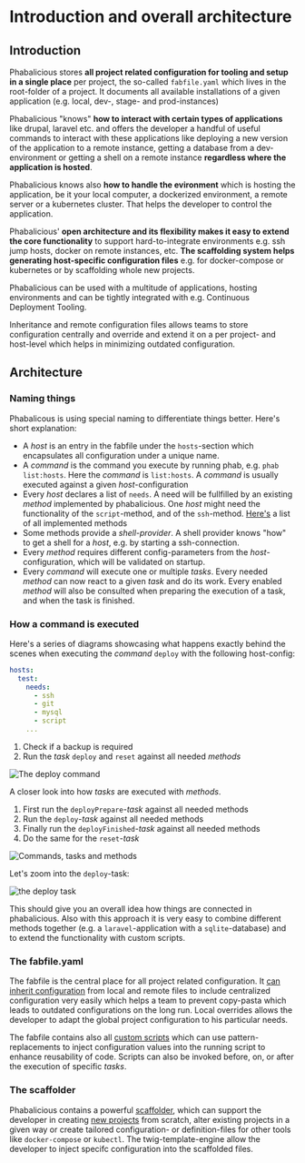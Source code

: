 # Introduction and overall architecture

## Introduction

Phabalicious stores **all project related configuration for tooling and setup in a single place** per project, the so-called `fabfile.yaml` which lives in the root-folder of a project. It documents all available installations of a given application (e.g. local, dev-, stage- and prod-instances)

Phabalicious "knows" **how to interact with certain types of applications** like drupal, laravel etc. and offers the developer a handful of useful commands to interact with these applications like deploying a new version of the application to a remote instance, getting a database from a dev-environment or getting a shell on a remote instance **regardless where the application is hosted**. 

Phabalicious knows also **how to handle the evironment** which is hosting the application, be it your local computer, a dockerized environment, a remote server or a kubernetes cluster. That helps the developer to control the application.

Phabalicious' **open architecture and its flexibility makes it easy to extend the core functionality** to support hard-to-integrate environments e.g. ssh jump hosts, docker on remote instances, etc. **The scaffolding system helps generating host-specific configuration files** e.g. for docker-compose or kubernetes or by scaffolding whole new projects. 

Phabalicious can be used with a multitude of applications, hosting environments and can be tightly integrated with e.g. Continuous Deployment Tooling. 

Inheritance and remote configuration files allows teams to store configuration centrally and override and extend it on a per project- and host-level which helps in minimizing outdated configuration.

## Architecture

### Naming things

Phabalicous is using special naming to differentiate things better. Here's short explanation:

* A _host_ is an entry in the fabfile under the `hosts`-section which encapsulates all configuration under a unique name.
* A _command_ is the command you execute by running phab, e.g. `phab list:hosts`. Here the _command_ is `list:hosts`. A _command_ is usually executed against a given _host_-configuration
* Every _host_ declares a list of `needs`. A need will be fullfilled by an existing _method_ implemented by phabalicious. One _host_ might need the functionality of the `script`-method, and of the `ssh`-method. [Here's](../configuration.md#needs) a list of all implemented methods
* Some methods provide a _shell-provider_. A shell provider knows "how" to get a shell for a _host_, e.g. by starting a ssh-connection.
* Every _method_ requires different config-parameters from the _host_-configuration, which will be validated on startup.
* Every _command_ will execute one or multiple _tasks_. Every needed _method_ can now react to a given _task_ and do its work. Every enabled _method_ will also be consulted when preparing the execution of a task, and when the task is finished.

### How a command is executed
Here's a series of diagrams showcasing what happens exactly behind the scenes when executing the _command_ `deploy`  with the following host-config:

```yaml
hosts:
  test:
    needs:
	  - ssh
	  - git
	  - mysql
	  - script
    ...
```

1. Check if a backup is required
2. Run the _task_ `deploy` and `reset` against all needed _methods_

![The deploy command](./deploy-command.png)

A closer look into how _tasks_ are executed with _methods_.
1. First run the `deployPrepare`-_task_ against all needed methods
2. Run the `deploy`-_task_ against all needed methods
3. Finally run the `deployFinished`-_task_ against all needed methods
4. Do the same for the `reset`-_task_

![Commands, tasks and methods](./commands-and-tasks.png)

Let's zoom into the `deploy`-task:

![the deploy task](./deploy-task.png)

This should give you an overall idea how things are connected in phabalicious. Also with this approach it is very easy to combine different methods together (e.g. a `laravel`-application with a `sqlite`-database) and to extend the functionality with custom scripts.

### The fabfile.yaml

The fabfile is the central place for all project related configuration. It [can inherit configuration](../inheritance.md) from local and remote files to include centralized configuration very easily which helps a team to prevent copy-pasta which leads to outdated configurations on the long run. Local overrides allows the developer to adapt the global project configuration to his particular needs.

The fabfile contains also all [custom scripts](../scripts.md) which can use pattern-replacements to inject configuration values into the running script to enhance reusability of code. Scripts can also be invoked before, on, or after the execution of specific _tasks_.

### The scaffolder

Phabalicious contains a powerful [scaffolder](../scaffolder.md), which can support the developer in creating [new projects](../app-scaffold.md) from scratch, alter existing projects in a given way or create tailored configuration- or definition-files for other tools like `docker-compose` or `kubectl`. The twig-template-engine allow the developer to inject specifc configuration into the scaffolded files.

